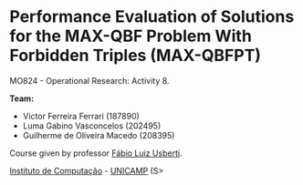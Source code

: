 Performance Evaluation of Solutions for the MAX-QBF Problem With Forbidden Triples (MAX-QBFPT)
==============================================================================================

MO824 - Operational Research: Activity 8.

**Team:**
  - Victor Ferreira Ferrari      (187890)
  - Luma Gabino Vasconcelos      (202495)
  - Guilherme de Oliveira Macedo (208395)

Course given by professor [Fábio Luiz Usberti](https://www.ic.unicamp.br/~fusberti/).

[Instituto de Computação](http://ic.unicamp.br/) - [UNICAMP](http://www.unicamp.br/unicamp/) (S>
